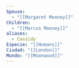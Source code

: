 ```yaml
---
Spouse:
  - "[[Margaret Mooney]]"
Children:
  - "[[Marcus Mooney]]"
aliases:
  - Cassidy
Especie: "[[Humans]]"
Ciudad: "[[London]]"
Mundo: "[[Moonwood]]"
---
```

